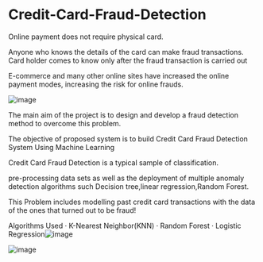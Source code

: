 # Credit-Card-Fraud-Detection
Online payment does not require physical card. 

Anyone who knows the details of the card can make fraud transactions. Card holder comes to know only after the fraud transaction is carried out

E-commerce and many other online sites have increased the online payment modes, increasing the risk for online frauds. 

![image](https://user-images.githubusercontent.com/73270681/180632717-8938920b-60f2-496f-a7ea-61e6a67f2524.png)


The main aim of the project is to design and develop a fraud detection method to overcome this problem.

The objective of proposed system is to build Credit Card Fraud Detection System Using Machine Learning

Credit Card Fraud Detection is a typical sample of classification. 

pre-processing data sets as well as the deployment of multiple anomaly detection algorithms such Decision tree,linear regression,Random Forest.

This Problem includes modelling past credit card transactions with the data of the ones that turned out to be fraud!


Algorithms Used
·          K-Nearest Neighbor(KNN)
·          Random Forest
·          Logistic Regression![image](https://user-images.githubusercontent.com/73270681/180632617-ee0f25b1-d5ab-4318-b247-b367716139da.png)




![image](https://user-images.githubusercontent.com/73270681/180632632-9b2a0984-a5ef-4e96-a9c8-49d8348850d4.png)
